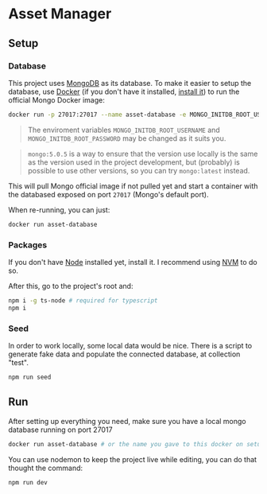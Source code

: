 # Asset Manager

## Setup

### Database

This project uses [MongoDB](https://www.mongodb.com/pt-br?_ga=2.96292764.1062467626.1643549034-1712413888.1637247134) as its database. To make it easier to setup the database, use [Docker](https://www.docker.com/) (if you don't have it installed, [install it](https://www.docker.com/get-started)) to run the official Mongo Docker image:

```bash
docker run -p 27017:27017 --name asset-database -e MONGO_INITDB_ROOT_USERNAME='root' -e MONGO_INITDB_ROOT_PASSWORD='rootpassword' -d mongo:5.0.5
```

> The enviroment variables `MONGO_INITDB_ROOT_USERNAME` and `MONGO_INITDB_ROOT_PASSWORD` may be changed as it suits you.

> `mongo:5.0.5` is a way to ensure that the version use locally is the same as the version used in the project development, but (probably) is possible to use other versions, so you can try `mongo:latest` instead.

This will pull Mongo official image if not pulled yet and start a container with the databased exposed on port `27017` (Mongo's default port).

When re-running, you can just:

```bash
docker run asset-database
```

### Packages

If you don't have [Node](https://nodejs.org/) installed yet, install it. I recommend using [NVM](https://github.com/nvm-sh/nvm#installing-and-updating) to do so.

After this, go to the project's root and:

```bash
npm i -g ts-node # required for typescript
npm i
```

### Seed

In order to work locally, some local data would be nice. There is a script to generate fake data and populate the connected database, at collection "test".

```bash
npm run seed
```

## Run

After setting up everything you need, make sure you have a local mongo database running on port 27017

```bash
docker run asset-database # or the name you gave to this docker on setup
```

You can use nodemon to keep the project live while editing, you can do that thought the command:

```bash
npm run dev
```